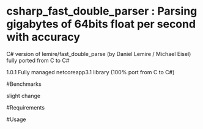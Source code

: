 # csharp_fast_double_parser : Parsing gigabytes of 64bits float per second with accuracy

C# version of lemire/fast_double_parse (by Daniel Lemire / Michael Eisel) fully ported from C to C# 

1.0.1 Fully managed netcoreapp3.1 library (100% port from C to C#)



#Benchmarks

slight change


#Requirements


#Usage
